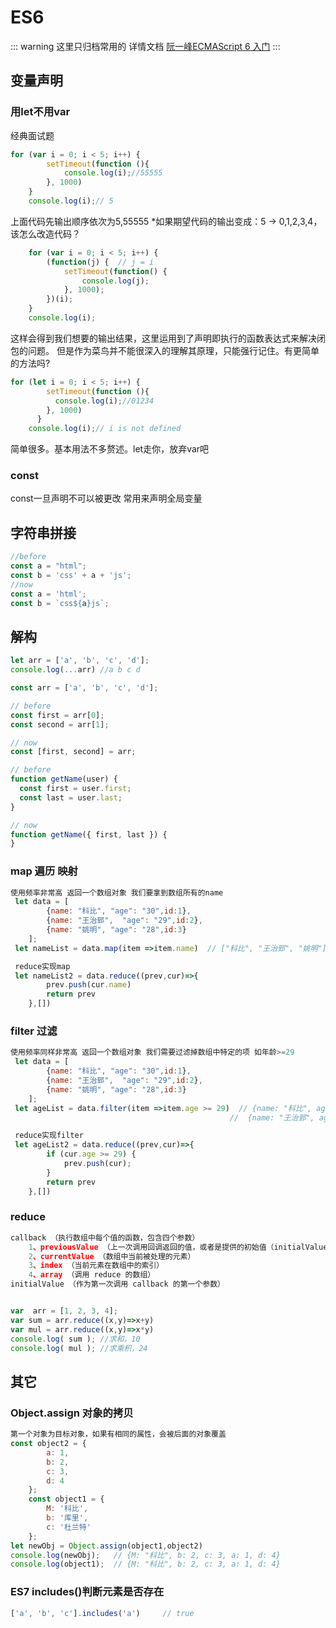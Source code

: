 <!--
 * @Description: In User Settings Edit
 * @Author: your name
 * @Date: 2019-08-29 09:21:47
 * @LastEditTime: 2019-08-29 16:01:47
 * @LastEditors: Please set LastEditors
 -->
# ES6
:::  warning 这里只归档常用的
详情文档 [阮一峰ECMAScript 6 入门](http://es6.ruanyifeng.com/#docs/let)
:::

## 变量声明
### 用let不用var
经典面试题
```js
for (var i = 0; i < 5; i++) {
		setTimeout(function (){
			console.log(i);//55555
		}, 1000)
	}
	console.log(i);// 5
```
上面代码先输出顺序依次为5,55555
*如果期望代码的输出变成：5 -> 0,1,2,3,4，该怎么改造代码？
```js
    for (var i = 0; i < 5; i++) {
	    (function(j) {  // j = i
		    setTimeout(function() {
			    console.log(j);
		    }, 1000);
	    })(i);
    }
    console.log(i);
```
这样会得到我们想要的输出结果，这里运用到了声明即执行的函数表达式来解决闭包的问题。
但是作为菜鸟并不能很深入的理解其原理，只能强行记住。有更简单的方法吗?
```js
for (let i = 0; i < 5; i++) {
        setTimeout(function (){
          console.log(i);//01234
        }, 1000)
      }
    console.log(i);// i is not defined
```
简单很多。基本用法不多赘述。let走你，放弃var吧

### const
const一旦声明不可以被更改 常用来声明全局变量

## 字符串拼接

```js
//before
const a = "html";
const b = 'css' + a + 'js';
//now
const a = 'html';
const b = `css${a}js`;

```
## 解构
```js
let arr = ['a', 'b', 'c', 'd'];
console.log(...arr) //a b c d
 ```
```js
const arr = ['a', 'b', 'c', 'd'];

// before
const first = arr[0];
const second = arr[1];

// now
const [first, second] = arr;
```
```js
// before
function getName(user) {
  const first = user.first;
  const last = user.last;
}

// now
function getName({ first, last }) {
}
```


### map 遍历 映射
```js
使用频率非常高 返回一个数组对象 我们要拿到数组所有的name
 let data = [
        {name: "科比", "age": "30",id:1},
        {name: "王治郅",  "age": "29",id:2},
        {name: "姚明", "age": "28",id:3}
    ];
 let nameList = data.map(item =>item.name)  // ["科比", "王治郅", "姚明"]

 reduce实现map
 let nameList2 = data.reduce((prev,cur)=>{
        prev.push(cur.name)
        return prev 
    },[])
```
### filter 过滤

```js
使用频率同样非常高 返回一个数组对象 我们需要过滤掉数组中特定的项 如年龄>=29
 let data = [
        {name: "科比", "age": "30",id:1},
        {name: "王治郅",  "age": "29",id:2},
        {name: "姚明", "age": "28",id:3}
    ];
 let ageList = data.filter(item =>item.age >= 29)  // {name: "科比", age: "30", id: 1}
                                                 //  {name: "王治郅", age: "29", id: 2}

 reduce实现filter
 let ageList2 = data.reduce((prev,cur)=>{
        if (cur.age >= 29) {
            prev.push(cur);
        }
        return prev
    },[])

```

### reduce
```js
callback （执行数组中每个值的函数，包含四个参数）
    1、previousValue （上一次调用回调返回的值，或者是提供的初始值（initialValue））
    2、currentValue （数组中当前被处理的元素）
    3、index （当前元素在数组中的索引）
    4、array （调用 reduce 的数组）
initialValue （作为第一次调用 callback 的第一个参数）


var  arr = [1, 2, 3, 4];
var sum = arr.reduce((x,y)=>x+y)
var mul = arr.reduce((x,y)=>x*y)
console.log( sum ); //求和，10
console.log( mul ); //求乘积，24

```


## 其它
### Object.assign 对象的拷贝
```js
第一个对象为目标对象，如果有相同的属性，会被后面的对象覆盖
const object2 = {
		a: 1,
		b: 2,
		c: 3,
        d: 4
	};
    const object1 = {
	    M: '科比',
	    b: '库里',
	    c: '杜兰特'
    };
let newObj = Object.assign(object1,object2)
console.log(newObj);   // {M: "科比", b: 2, c: 3, a: 1, d: 4}
console.log(object1);  // {M: "科比", b: 2, c: 3, a: 1, d: 4}
```

### ES7 includes()判断元素是否存在
```js
['a', 'b', 'c'].includes('a')     // true
```


